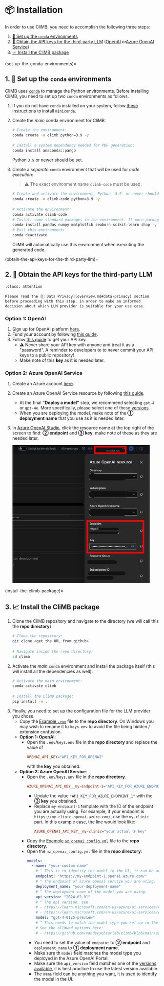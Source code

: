 # 📦 Installation
In order to use CliMB, you need to accomplish the following three steps:
1. [🐍 Set up the `conda` environments](#set-up-the-conda-environments)
2. [🔑 Obtain the API keys for the third-party LLM](#obtain-the-api-keys-for-the-third-party-llm) ([OpenAI](https://platform.openai.com/) or[Azure OpenAI Service](https://learn.microsoft.com/en-us/azure/ai-services/openai/overview))
3. [📈 Install the CliMB package](#install-the-climb-package)



(set-up-the-conda-environments)=
## 1. 🐍 Set up the `conda` environments
CliMB uses [`conda`](https://docs.conda.io/projects/conda/en/latest/user-guide/getting-started.html) to manage the Python environments. Before installing CliMB, you need to set up two `conda` environments as follows.
1. If you do not have `conda` installed on your system, follow [these instructions](https://docs.anaconda.com/free/miniconda/) to install `miniconda`.
2. Create the *main* conda environment for CliMB:
    ```bash
    # Create the environment:
    conda create -n climb python=3.9 -y
    
    # Install a system dependency needed for PDF generation:
    conda install anaconda::pango
    ```
    Python `3.9` or newer should be set.
3. Create a *separate* `conda` environment that will be used for *code execution*:

    > ⚠️ The exact environment name `climb-code` must be used.

    ```bash
    # Create and activate the environment, Python `3.9` or newer should be set:
    conda create -n climb-code python=3.9 -y

    # Activate the environment:
    conda activate climb-code
    # Install some standard packages in the environment. If more packages are needed by generated code, those will be automatically installed by the tool.
    conda install pandas numpy matplotlib seaborn scikit-learn shap -y
    # Exit this environment:
    conda deactivate
    ```

    CliMB will automatically use this environment when executing the generated code.



(obtain-the-api-keys-for-the-third-party-llm)=
## 2. 🔑 Obtain the API keys for the third-party LLM
```{admonition} Warning
:class: attention

Please read the [🔏 Data Privacy](overview.md#data-privacy) section before proceeding with this step, in order to make an informed decision about which LLM provider is suitable for your use case.
```

### Option 1: OpenAI
1. Sign up for OpenAI platform [here](https://platform.openai.com/signup).
2. Fund your account by following [this guide](https://help.openai.com/en/articles/8264644-what-is-prepaid-billing).
3. Follow [this guide](https://help.openai.com/en/articles/4936850-where-do-i-find-my-openai-api-key) to get your API key.
    * ⚠️ Never share your API key with anyone and treat it as a "password". A reminder to developers to to never commit your API keys to a public repository!
    * Make note of this **key** as it is needed later.

### Option 2: Azure OpenAI Service
1. Create an Azure account [here](https://azure.microsoft.com/en-gb/pricing/purchase-options/azure-account?icid=azurefreeaccount).
2. Create an Azure OpenAI Service resource by following [this guide](https://learn.microsoft.com/en-us/azure/ai-services/openai/how-to/create-resource).
    * At the final **"Deploy a model"** step, we recommend selecting `gpt-4` or `gpt-4o`. More specifically, please select one of these [versions](https://github.com/vanderschaarlab/climb/blob/main/src/climb/engine/const.py#L1-L8).
    * When you are deploying the model, make note of the **① deployment name** that you use as it is needed later.
3. In [Azure OpenAI Studio](https://oai.azure.com/), click the resource name at the top right of the screen to find: **② endpoint** and **③ key**, make note of these as they are needed later.
    
    <img src="assets/installation-az-info.png" height=450 alt="CliMB Clinical Figure">



(install-the-climb-package)=
## 3. 📈 Install the CliMB package
1. Clone the CliMB repository and navigate to the directory (we will call this the **repo directory**)
    ```bash
    # Clone the repository:
    git clone <get the URL from github>

    # Navigate inside the repo directory:
    cd climb
    ```
2. Activate the *main* `conda` environment and install the package itself (this will install all the dependencies as well):
    ```bash
    # Activate the main environment:
    conda activate climb

    # Install the CliMB package:
    pip install -e .
    ```
3. Finally, you need to set up the configuration file for the LLM provider you chose.
    * Copy the [Example `.env`](https://github.com/vanderschaarlab/climb/tree/main/config_examples/.env) file to the **repo directory**.
    On Windows you may wish to rename it to `keys.env` to avoid the file being hidden / extension confusion.
    * **Option 1: OpenAI**:
        * Open the `.env`/`keys.env` file in the **repo directory** and replace the value of
            ```ini
            OPENAI_API_KEY="API_KEY_FOR_OPENAI"
            ```
            with the **key** you obtained.
    * **Option 2: Azure OpenAI Service**:
        * Open the `.env`/`keys.env` file in the **repo directory**.
            ```ini
            AZURE_OPENAI_API_KEY__my-endpoint-1="API_KEY_FOR_AZURE_ENDPOINT_1"
            ```
            * Update the value `"API_KEY_FOR_AZURE_ENDPOINT_1"` with the **③ key** you obtained.
            * Replace `my-endpoint-1` template with the ID of the endpoint you are actually using. For example, if your endpoint is `https://my-clinic.openai.azure.com/`, use the `my-clinic` part. In this example case, the line would look like:
                ```ini
                AZURE_OPENAI_API_KEY__my-clinic="your actual ③ key"
                ```
        * Copy the [Example `az_openai_config.yml`](https://github.com/vanderschaarlab/climb/tree/main/config_examples/az_openai_config.yml) file to the **repo directory**.
        * Open the `az_openai_config.yml` file in the **repo directory**:
            ```yaml
            models:
              - name: "your-custom-name"
                # ^ This is to identify the model in the UI, it can be anything.
                endpoint: "https://my-endpoint-1.openai.azure.com/"
                # ^ The endpoint of azure openai service you are using.
                deployment_name: "your-deployment-name"
                # ^ The deployment name of the model you are using.
                api_version: "2024-02-01"
                # ^ The api version, see
                # - https://learn.microsoft.com/en-us/azure/ai-services/openai/reference#api-specs
                # - https://learn.microsoft.com/en-us/azure/ai-services/openai/api-version-deprecation
                model: "gpt-4-0125-preview"
                # ^ This needs to match the model type you set up in the Azure OpenAI Portal.
                # See the allowed options here:
                # - https://github.com/vanderschaarlab/climb/blob/main/src/climb/engine/const.py#L1-L8
            ```
            * You need to set the value of `endpoint` to **② endpoint** and `deployment_name` to **① deployment name**.
            * Make sure th `model` field matches the model type you deployed in the Azure OpenAI Portal.
            * Make sure the `api_version` field matches one of the [versions available](https://learn.microsoft.com/en-us/azure/ai-services/openai/reference#api-specs), it is best practice to use the latest version available.
            * The `name` field can be anything you want, it is used to identify the model in the UI.
